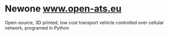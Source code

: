 # Newone www.open-ats.eu
Open-source, 3D printed, low cost transport vehicle controlled over cellular network, programed in Python

